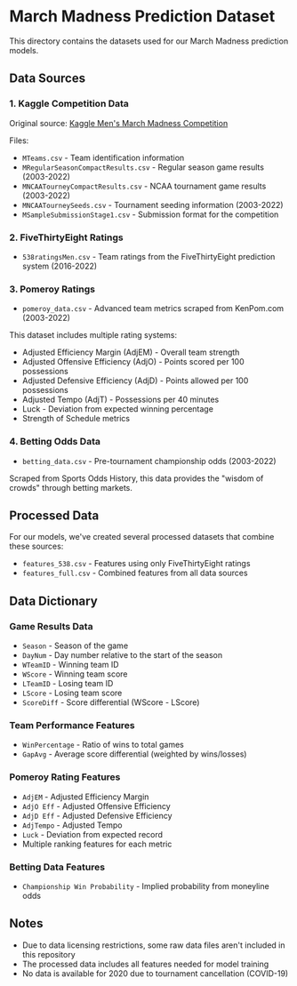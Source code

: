 # March Madness Prediction Dataset

This directory contains the datasets used for our March Madness prediction models.

## Data Sources

### 1. Kaggle Competition Data
Original source: [Kaggle Men's March Madness Competition](https://www.kaggle.com/competitions/mens-march-mania-2022/data)

Files:
- `MTeams.csv` - Team identification information
- `MRegularSeasonCompactResults.csv` - Regular season game results (2003-2022)
- `MNCAATourneyCompactResults.csv` - NCAA tournament game results (2003-2022)
- `MNCAATourneySeeds.csv` - Tournament seeding information (2003-2022)
- `MSampleSubmissionStage1.csv` - Submission format for the competition

### 2. FiveThirtyEight Ratings
- `538ratingsMen.csv` - Team ratings from the FiveThirtyEight prediction system (2016-2022)

### 3. Pomeroy Ratings
- `pomeroy_data.csv` - Advanced team metrics scraped from KenPom.com (2003-2022)

This dataset includes multiple rating systems:
- Adjusted Efficiency Margin (AdjEM) - Overall team strength
- Adjusted Offensive Efficiency (AdjO) - Points scored per 100 possessions
- Adjusted Defensive Efficiency (AdjD) - Points allowed per 100 possessions
- Adjusted Tempo (AdjT) - Possessions per 40 minutes
- Luck - Deviation from expected winning percentage
- Strength of Schedule metrics

### 4. Betting Odds Data
- `betting_data.csv` - Pre-tournament championship odds (2003-2022)

Scraped from Sports Odds History, this data provides the "wisdom of crowds" through betting markets.

## Processed Data

For our models, we've created several processed datasets that combine these sources:

- `features_538.csv` - Features using only FiveThirtyEight ratings
- `features_full.csv` - Combined features from all data sources

## Data Dictionary

### Game Results Data
- `Season` - Season of the game
- `DayNum` - Day number relative to the start of the season
- `WTeamID` - Winning team ID
- `WScore` - Winning team score
- `LTeamID` - Losing team ID
- `LScore` - Losing team score
- `ScoreDiff` - Score differential (WScore - LScore)

### Team Performance Features
- `WinPercentage` - Ratio of wins to total games
- `GapAvg` - Average score differential (weighted by wins/losses)

### Pomeroy Rating Features
- `AdjEM` - Adjusted Efficiency Margin
- `AdjO Eff` - Adjusted Offensive Efficiency
- `AdjD Eff` - Adjusted Defensive Efficiency
- `AdjTempo` - Adjusted Tempo
- `Luck` - Deviation from expected record
- Multiple ranking features for each metric

### Betting Data Features
- `Championship Win Probability` - Implied probability from moneyline odds

## Notes

- Due to data licensing restrictions, some raw data files aren't included in this repository
- The processed data includes all features needed for model training
- No data is available for 2020 due to tournament cancellation (COVID-19)
